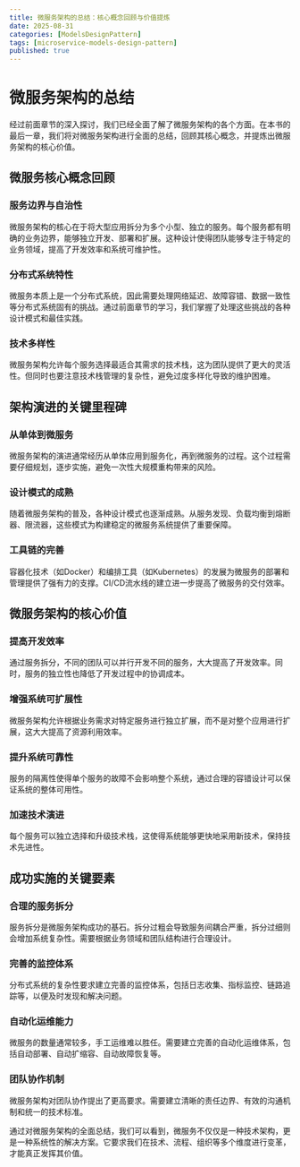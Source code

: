 ```yaml
---
title: 微服务架构的总结：核心概念回顾与价值提炼
date: 2025-08-31
categories: [ModelsDesignPattern]
tags: [microservice-models-design-pattern]
published: true
---
```


# 微服务架构的总结

经过前面章节的深入探讨，我们已经全面了解了微服务架构的各个方面。在本书的最后一章，我们将对微服务架构进行全面的总结，回顾其核心概念，并提炼出微服务架构的核心价值。

## 微服务核心概念回顾

### 服务边界与自治性
微服务架构的核心在于将大型应用拆分为多个小型、独立的服务。每个服务都有明确的业务边界，能够独立开发、部署和扩展。这种设计使得团队能够专注于特定的业务领域，提高了开发效率和系统可维护性。

### 分布式系统特性
微服务本质上是一个分布式系统，因此需要处理网络延迟、故障容错、数据一致性等分布式系统固有的挑战。通过前面章节的学习，我们掌握了处理这些挑战的各种设计模式和最佳实践。

### 技术多样性
微服务架构允许每个服务选择最适合其需求的技术栈，这为团队提供了更大的灵活性。但同时也要注意技术栈管理的复杂性，避免过度多样化导致的维护困难。

## 架构演进的关键里程碑

### 从单体到微服务
微服务架构的演进通常经历从单体应用到服务化，再到微服务的过程。这个过程需要仔细规划，逐步实施，避免一次性大规模重构带来的风险。

### 设计模式的成熟
随着微服务架构的普及，各种设计模式也逐渐成熟。从服务发现、负载均衡到熔断器、限流器，这些模式为构建稳定的微服务系统提供了重要保障。

### 工具链的完善
容器化技术（如Docker）和编排工具（如Kubernetes）的发展为微服务的部署和管理提供了强有力的支撑。CI/CD流水线的建立进一步提高了微服务的交付效率。

## 微服务架构的核心价值

### 提高开发效率
通过服务拆分，不同的团队可以并行开发不同的服务，大大提高了开发效率。同时，服务的独立性也降低了开发过程中的协调成本。

### 增强系统可扩展性
微服务架构允许根据业务需求对特定服务进行独立扩展，而不是对整个应用进行扩展，这大大提高了资源利用效率。

### 提升系统可靠性
服务的隔离性使得单个服务的故障不会影响整个系统，通过合理的容错设计可以保证系统的整体可用性。

### 加速技术演进
每个服务可以独立选择和升级技术栈，这使得系统能够更快地采用新技术，保持技术先进性。

## 成功实施的关键要素

### 合理的服务拆分
服务拆分是微服务架构成功的基石。拆分过粗会导致服务间耦合严重，拆分过细则会增加系统复杂性。需要根据业务领域和团队结构进行合理设计。

### 完善的监控体系
分布式系统的复杂性要求建立完善的监控体系，包括日志收集、指标监控、链路追踪等，以便及时发现和解决问题。

### 自动化运维能力
微服务的数量通常较多，手工运维难以胜任。需要建立完善的自动化运维体系，包括自动部署、自动扩缩容、自动故障恢复等。

### 团队协作机制
微服务架构对团队协作提出了更高要求。需要建立清晰的责任边界、有效的沟通机制和统一的技术标准。

通过对微服务架构的全面总结，我们可以看到，微服务不仅仅是一种技术架构，更是一种系统性的解决方案。它要求我们在技术、流程、组织等多个维度进行变革，才能真正发挥其价值。